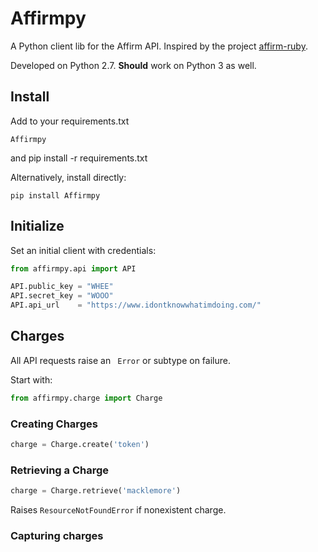 # Affirmpy

A Python client lib for the Affirm API. Inspired by the project [affirm-ruby](https://github.com/reverbdotcom/affirm-ruby).

Developed on Python 2.7. <b>Should</b> work on Python 3 as well.

## Install

Add to your requirements.txt

```
Affirmpy
```
and pip install -r requirements.txt

Alternatively, install directly:

```
pip install Affirmpy
```

## Initialize

Set an initial client with credentials:

```python
from affirmpy.api import API

API.public_key = "WHEE"
API.secret_key = "WOOO"
API.api_url    = "https://www.idontknowwhatimdoing.com/"
```

## Charges

All API requests raise an ```
Error``` or subtype on failure.

Start with:
```python
from affirmpy.charge import Charge
```

### Creating Charges

```python
charge = Charge.create('token')
```

### Retrieving a Charge

```python
charge = Charge.retrieve('macklemore')
```

Raises `ResourceNotFoundError` if nonexistent charge.

### Capturing charges
